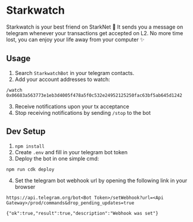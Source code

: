 # Starkwatch

Starkwatch is your best friend on StarkNet 🐌
It sends you a message on telegram whenever your transactions get accepted on L2.
No more time lost, you can enjoy your life away from your computer ✨

## Usage

1. Search `StarkwatchBot` in your telegram contacts.
2. Add your account addresses to watch:

```
/watch 0x06683a563773e1eb3d4005f478a5f0c532e24952125250fac63bf5ab645d1242
```

3. Receive notifications upon your tx acceptance
4. Stop receiving notifications by sending `/stop` to the bot

## Dev Setup

1. `npm install`
2. Create `.env` and fill in your telegram bot token
3. Deploy the bot in one simple cmd:

```sh
npm run cdk deploy
```

4. Set the telegram bot webhook url by opening the following link in your browser

```
https://api.telegram.org/bot<Bot Token>/setWebhook?url=<Api Gateway>/prod/commands&drop_pending_updates=true

{"ok":true,"result":true,"description":"Webhook was set"}
```
